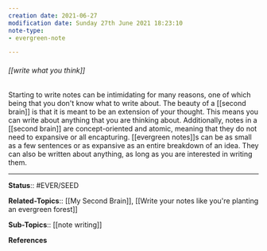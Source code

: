 ```yaml
---
creation date: 2021-06-27
modification date: Sunday 27th June 2021 18:23:10
note-type: 
- evergreen-note

---
```


###### [[write what you think]]

Starting to write notes can be intimidating for many reasons, one of which being that you don't know what to write about. The beauty of a [[second brain]] is that it is meant to be an extension of your thought. This means you can write about anything that you are thinking about. Additionally, notes in a [[second brain]] are concept-oriented and atomic, meaning that they do not need to expansive or all encapturing. [[evergreen notes]]s can be as small as a few sentences or as expansive as an entire breakdown of an idea. They can also be written about anything, as long as you are interested in writing them. 

---

**Status**:: #EVER/SEED 

**Related-Topics**:: [[My Second Brain]], [[Write your notes like you're planting an evergreen forest]]
	
**Sub-Topics**:: [[note writing]]
	
**References**